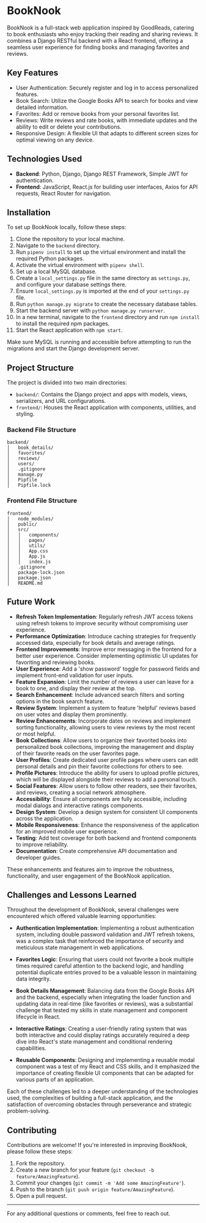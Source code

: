 # BookNook

BookNook is a full-stack web application inspired by GoodReads, catering to book enthusiasts who enjoy tracking their reading and sharing reviews. It combines a Django RESTful backend with a React frontend, offering a seamless user experience for finding books and managing favorites and reviews.

## Key Features

-   User Authentication: Securely register and log in to access personalized features.
-   Book Search: Utilize the Google Books API to search for books and view detailed information.
-   Favorites: Add or remove books from your personal favorites list.
-   Reviews: Write reviews and rate books, with immediate updates and the ability to edit or delete your contributions.
-   Responsive Design: A flexible UI that adapts to different screen sizes for optimal viewing on any device.

## Technologies Used

-   **Backend**: Python, Django, Django REST Framework, Simple JWT for authentication.
-   **Frontend**: JavaScript, React.js for building user interfaces, Axios for API requests, React Router for navigation.

## Installation

To set up BookNook locally, follow these steps:

1. Clone the repository to your local machine.
2. Navigate to the `backend` directory.
3. Run `pipenv install` to set up the virtual environment and install the required Python packages.
4. Activate the virtual environment with `pipenv shell`.
5. Set up a local MySQL database.
6. Create a `local_settings.py` file in the same directory as `settings.py`, and configure your database settings there.
7. Ensure `local_settings.py` is imported at the end of your `settings.py` file.
8. Run `python manage.py migrate` to create the necessary database tables.
9. Start the backend server with `python manage.py runserver`.
10. In a new terminal, navigate to the `frontend` directory and run `npm install` to install the required npm packages.
11. Start the React application with `npm start`.

Make sure MySQL is running and accessible before attempting to run the migrations and start the Django development server.

## Project Structure

The project is divided into two main directories:

-   `backend/`: Contains the Django project and apps with models, views, serializers, and URL configurations.
-   `frontend/`: Houses the React application with components, utilities, and styling.

### Backend File Structure

```
backend/
│   book_details/
│   favorites/
│   reviews/
│   users/
│   .gitignore
│   manage.py
│   Pipfile
│   Pipfile.lock
```

### Frontend File Structure

```
frontend/
│   node_modules/
│   public/
│   src/
│   │   components/
│   │   pages/
│   │   utils/
│   │   App.css
│   │   App.js
│   │   index.js
│   .gitignore
│   package-lock.json
│   package.json
│   README.md
```

## Future Work

<!-- -   **Security Enhancements**: Implement HttpOnly cookies for secure JWT storage, CSRF protection, and rate limiting for the API endpoints. -->

-   **Refresh Token Implementation**: Regularly refresh JWT access tokens using refresh tokens to improve security without compromising user experience.
-   **Performance Optimization**: Introduce caching strategies for frequently accessed data, especially for book details and average ratings.
-   **Frontend Improvements**: Improve error messaging in the frontend for a better user experience. Consider implementing optimistic UI updates for favoriting and reviewing books.
-   **User Experience**: Add a 'show password' toggle for password fields and implement front-end validation for user inputs.
-   **Feature Expansion**: Limit the number of reviews a user can leave for a book to one, and display their review at the top.
-   **Search Enhancement**: Include advanced search filters and sorting options in the book search feature.
-   **Review System**: Implement a system to feature 'helpful' reviews based on user votes and display them prominently.
-   **Review Enhancements**: Incorporate dates on reviews and implement sorting functionality, allowing users to view reviews by the most recent or most helpful.
-   **Book Collections**: Allow users to organize their favorited books into personalized book collections, improving the management and display of their favorite reads on the user favorites page.
-   **User Profiles**: Create dedicated user profile pages where users can edit personal details and pin their favorite collections for others to see.
-   **Profile Pictures**: Introduce the ability for users to upload profile pictures, which will be displayed alongside their reviews to add a personal touch.
-   **Social Features**: Allow users to follow other readers, see their favorites, and reviews, creating a social network atmosphere.
-   **Accessibility**: Ensure all components are fully accessible, including modal dialogs and interactive ratings components.
-   **Design System**: Develop a design system for consistent UI components across the application.
-   **Mobile Responsiveness**: Enhance the responsiveness of the application for an improved mobile user experience.
-   **Testing**: Add test coverage for both backend and frontend components to improve reliability.
-   **Documentation**: Create comprehensive API documentation and developer guides.

These enhancements and features aim to improve the robustness, functionality, and user engagement of the BookNook application.

## Challenges and Lessons Learned

Throughout the development of BookNook, several challenges were encountered which offered valuable learning opportunities:

-   **Authentication Implementation**: Implementing a robust authentication system, including double password validation and JWT refresh tokens, was a complex task that reinforced the importance of security and meticulous state management in web applications.

-   **Favorites Logic**: Ensuring that users could not favorite a book multiple times required careful attention to the backend logic, and handling potential duplicate entries proved to be a valuable lesson in maintaining data integrity.

-   **Book Details Management**: Balancing data from the Google Books API and the backend, especially when integrating the loader function and updating data in real-time (like favorites or reviews), was a substantial challenge that tested my skills in state management and component lifecycle in React.

-   **Interactive Ratings**: Creating a user-friendly rating system that was both interactive and could display ratings accurately required a deep dive into React's state management and conditional rendering capabilities.

-   **Reusable Components**: Designing and implementing a reusable modal component was a test of my React and CSS skills, and it emphasized the importance of creating flexible UI components that can be adapted for various parts of an application.

Each of these challenges led to a deeper understanding of the technologies used, the complexities of building a full-stack application, and the satisfaction of overcoming obstacles through perseverance and strategic problem-solving.

## Contributing

Contributions are welcome! If you're interested in improving BookNook, please follow these steps:

1. Fork the repository.
2. Create a new branch for your feature (`git checkout -b feature/AmazingFeature`).
3. Commit your changes (`git commit -m 'Add some AmazingFeature'`).
4. Push to the branch (`git push origin feature/AmazingFeature`).
5. Open a pull request.

<!-- Please make sure to update tests as appropriate. -->

---

For any additional questions or comments, feel free to reach out.
